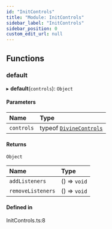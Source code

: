 ```yaml
---
id: "InitControls"
title: "Module: InitControls"
sidebar_label: "InitControls"
sidebar_position: 0
custom_edit_url: null
---
```


## Functions

### default

▸ **default**(`controls`): `Object`

#### Parameters

| Name | Type |
| :------ | :------ |
| `controls` | typeof [`DivineControls`](../classes/DivineControls.DivineControls.md) |

#### Returns

`Object`

| Name | Type |
| :------ | :------ |
| `addListeners` | () => `void` |
| `removeListeners` | () => `void` |

#### Defined in

InitControls.ts:8
